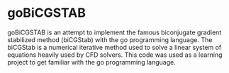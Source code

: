 # goBiCGSTAB

goBiCGSTAB is an attempt to implement the famous biconjugate gradient stabilized method (biCGStab) with the go programming language.
The biCGStab is a numerical iterative method used to solve a linear system of equations heavily used by CFD solvers.
This code was used as a learning project to get familiar with the go programming language.
